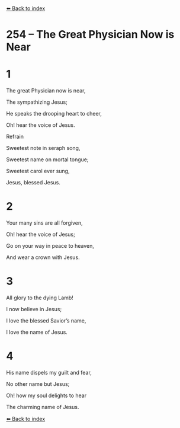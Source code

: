 [⬅️ Back to index](../README.md)

# 254 – The Great Physician Now is Near





# 1

The great Physician now is near,

The sympathizing Jesus;

He speaks the drooping heart to cheer,

Oh! hear the voice of Jesus.



Refrain

Sweetest note in seraph song,

Sweetest name on mortal tongue;

Sweetest carol ever sung,

Jesus, blessed Jesus.



# 2

Your many sins are all forgiven,

Oh! hear the voice of Jesus;

Go on your way in peace to heaven,

And wear a crown with Jesus.



# 3

All glory to the dying Lamb!

I now believe in Jesus;

I love the blessed Savior’s name,

I love the name of Jesus.



# 4

His name dispels my guilt and fear,

No other name but Jesus;

Oh! how my soul delights to hear

The charming name of Jesus.

[⬅️ Back to index](../README.md)
